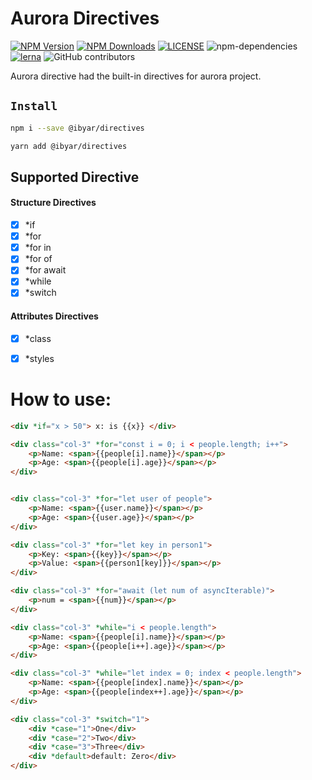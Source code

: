 # Aurora Directives

[![NPM Version][npm-image]][npm-url]
[![NPM Downloads][downloads-image]][downloads-url]
[![LICENSE][license-img]][license-url]
![npm-dependencies][npm-dep-url]
[![lerna][lerna-img]][lerna-url]
![GitHub contributors][contributors]

[npm-image]: https://img.shields.io/npm/v/@ibyar/directives.svg
[npm-url]: https://npmjs.org/package/@ibyar/directives
[downloads-image]: https://img.shields.io/npm/dt/@ibyar/directives
[downloads-url]: https://npmjs.org/package/@ibyar/directives
[license-img]: https://img.shields.io/github/license/ibyar/aurora
[license-url]: https://github.com/ibyar/aurora/blob/master/LICENSE
[npm-dep-url]: https://img.shields.io/david/ibyar/directives.svg?maxAge=2592000
[lerna-img]: https://img.shields.io/badge/maintained%20with-lerna-cc00ff.svg
[lerna-url]: https://lerna.js.org/
[contributors]: https://img.shields.io/github/contributors/ibyar/aurora

Aurora directive had the built-in directives for aurora project.

## `Install`

``` bash
npm i --save @ibyar/directives
```

``` bash
yarn add @ibyar/directives
```


## Supported Directive

#### Structure Directives
- [x] *if
- [x] *for
- [x] *for in
- [x] *for of
- [x] *for await
- [x] *while
- [x] *switch

#### Attributes Directives
- [x] *class
- [x] *styles


# How to use:

```html
<div *if="x > 50"> x: is {{x}} </div>

<div class="col-3" *for="const i = 0; i < people.length; i++">
	<p>Name: <span>{{people[i].name}}</span></p>
	<p>Age: <span>{{people[i].age}}</span></p>
</div>


<div class="col-3" *for="let user of people">
	<p>Name: <span>{{user.name}}</span></p>
	<p>Age: <span>{{user.age}}</span></p>
</div>

<div class="col-3" *for="let key in person1">
	<p>Key: <span>{{key}}</span></p>
	<p>Value: <span>{{person1[key]}}</span></p>
</div>

<div class="col-3" *for="await (let num of asyncIterable)">
	<p>num = <span>{{num}}</span></p>
</div>

<div class="col-3" *while="i < people.length">
	<p>Name: <span>{{people[i].name}}</span></p>
	<p>Age: <span>{{people[i++].age}}</span></p>
</div>

<div class="col-3" *while="let index = 0; index < people.length">
	<p>Name: <span>{{people[index].name}}</span></p>
	<p>Age: <span>{{people[index++].age}}</span></p>
</div>

<div class="col-3" *switch="1">
	<div *case="1">One</div>
	<div *case="2">Two</div>
	<div *case="3">Three</div>
	<div *default>default: Zero</div>
</div>

```
